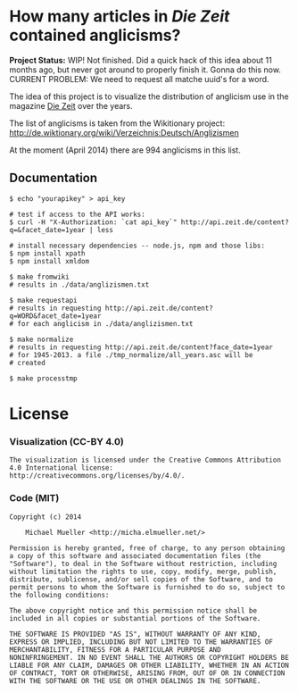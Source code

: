 # How many articles in _Die Zeit_ contained anglicisms?


**Project Status:** WIP! Not finished. Did a quick hack of this
idea about 11 months ago, but never got around to properly finish
it. Gonna do this now.
CURRENT PROBLEM: We need to request all matche uuid's for a word.

The idea of this project is to visualize the distribution of
anglicism use in the magazine [Die Zeit](http://www.zeit.de) over 
the years.

The list of anglicisms is taken from the Wikitionary project:
http://de.wiktionary.org/wiki/Verzeichnis:Deutsch/Anglizismen

At the moment (April 2014) there are 994 anglicisms in this list.


## Documentation

	$ echo "yourapikey" > api_key

	# test if access to the API works:
	$ curl -H "X-Authorization: `cat api_key`" http://api.zeit.de/content?q=&facet_date=1year | less

	# install necessary dependencies -- node.js, npm and those libs:
	$ npm install xpath
	$ npm install xmldom

	$ make fromwiki
	# results in ./data/anglizismen.txt

	$ make requestapi
	# results in requesting http://api.zeit.de/content?q=WORD&facet_date=1year 
	# for each anglicism in ./data/anglizismen.txt

	$ make normalize
	# results in requesting http://api.zeit.de/content?face_date=1year 
	# for 1945-2013. a file ./tmp_normalize/all_years.asc will be
	# created

	$ make processtmp



# License

### Visualization (CC-BY 4.0)

	The visualization is licensed under the Creative Commons Attribution
	4.0 International license: http://creativecommons.org/licenses/by/4.0/.

### Code (MIT)

	Copyright (c) 2014

		Michael Mueller <http://micha.elmueller.net/>

	Permission is hereby granted, free of charge, to any person obtaining
	a copy of this software and associated documentation files (the
	"Software"), to deal in the Software without restriction, including
	without limitation the rights to use, copy, modify, merge, publish,
	distribute, sublicense, and/or sell copies of the Software, and to
	permit persons to whom the Software is furnished to do so, subject to
	the following conditions:

	The above copyright notice and this permission notice shall be
	included in all copies or substantial portions of the Software.

	THE SOFTWARE IS PROVIDED "AS IS", WITHOUT WARRANTY OF ANY KIND,
	EXPRESS OR IMPLIED, INCLUDING BUT NOT LIMITED TO THE WARRANTIES OF
	MERCHANTABILITY, FITNESS FOR A PARTICULAR PURPOSE AND
	NONINFRINGEMENT. IN NO EVENT SHALL THE AUTHORS OR COPYRIGHT HOLDERS BE
	LIABLE FOR ANY CLAIM, DAMAGES OR OTHER LIABILITY, WHETHER IN AN ACTION
	OF CONTRACT, TORT OR OTHERWISE, ARISING FROM, OUT OF OR IN CONNECTION
	WITH THE SOFTWARE OR THE USE OR OTHER DEALINGS IN THE SOFTWARE.
